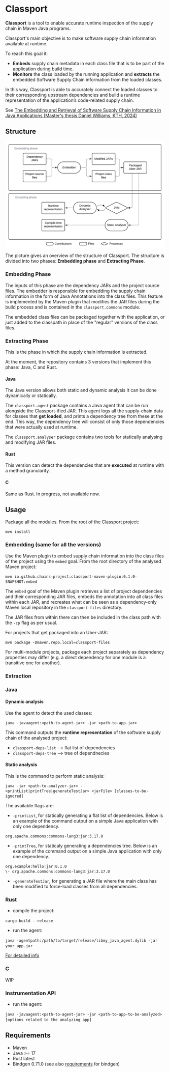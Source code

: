 # Classport

**Classport** is a tool to enable accurate runtime inspection of the supply chain in Maven Java programs. 

Classport's main objective is to make software supply chain information available at runtime.

To reach this goal it:

* **Embeds** supply chain metadata in each class file that is to be part of the application during build time.
* **Monitors** the class loaded by the running application and **extracts** the embedded Software Supply Chain information from the loaded classes. 

In this way, Classport is able to accurately connect the loaded classes to their corresponding upstream dependencies and build a runtime representation of the application’s code-related supply chain.

See [The Embedding and Retrieval of Software Supply Chain Information in Java Applications (Master's thesis Daniel Williams, KTH, 2024)](https://kth.diva-portal.org/smash/record.jsf?dswid=7855&pid=diva2%3A1905606&c=1&searchType=SIMPLE&language=en&query=The+Embedding+and+Retrieval+of+Software+Supply+Chain+Information+in+Java+Applications&af=%5B%5D&aq=%5B%5B%5D%5D&aq2=%5B%5B%5D%5D&aqe=%5B%5D&noOfRows=50&sortOrder=author_sort_asc&sortOrder2=title_sort_asc&onlyFullText=false&sf=all)


## Structure

![classport overview](./resources/imgs/classport-overview.png)

The picture gives an overview of the structure of Classport. The structure is divided into two phases: **Embedding phase** and **Extracting Phase**.

### Embedding Phase

The inputs of this phase are the dependency JARs and the project source files.
The embedder is responsible for embedding the supply chain information in the form of Java Annotations into the class files.
This feature is implemented by the Maven plugin that
modifies the JAR files during the build process and is contained in the `classport.commons` module.

The embedded class files can be packaged together with the application, or just added to the classpath in place of the "regular" versions of the class files. 
### Extracting Phase

This is the phase in which the supply chain information is extracted. 

At the moment, the repository contains 3 versions that implement this phase: Java, C and Rust.

#### Java
The Java version allows both static and dynamic analysis
It can be done dynamically or statically.

The `classport.agent`
package contains a Java agent that can be run alongside the Classport-ified JAR.
This agent logs all the supply-chain data for classes that **get loaded**,
and prints a dependency tree from these at the end. This way, the dependency tree
will consist of only those dependencies that were actually used at runtime.

The `classport.analyser` package contains two tools for statically analysing
and modifying JAR files.

#### Rust 
This version can detect the dependencies that are **executed** at runtime with a method granularity.

#### C
Same as Rust. In progress, not available now.

## Usage

Package all the modules. From the root of the Classport project:

```console 
mvn install
```

### Embedding (same for all the versions)

Use the Maven plugin to embed supply chain information into the class files of the project using the `embed` goal. From the root directory of the analysed Maven project:

```console
mvn io.github.chains-project:classport-maven-plugin:0.1.0-SNAPSHOT:embed
```
The `embed` goal of the Maven plugin retrieves a list of project dependencies and their corresponding JAR files, embeds the annotation into all class files within each JAR, and recreates what can be seen as a dependency-only Maven local repository in the `classport-files` directory.

The JAR files from within there can then be included in the class path with the `-cp` flag as per usual.

For projects that get packaged into an Uber-JAR:

```console
mvn package -Dmaven.repo.local=classport-files
```

For multi-module projects, package each project separately as dependency properties
may differ (e.g. a direct dependency for one module is a transitive one for another).

### Extraction
### Java 
#### Dynamic analysis
Use the agent to detect the used classes:

```console
java -javaagent:<path-to-agent-jar> -jar <path-to-app-jar>
```

This command outputs the **runtime representation** of the software supply chain of the analysed project:
- `classport-deps-list` --> flat list of dependencies
- `classport-deps-tree` --> tree of dependnecies

#### Static analysis

This is the command to perform static analysis:
```console
java -jar <path-to-analyzer-jar> -<printList|printTree|generateTestJar> <jarFile> [classes-to-be-ignored]
```

The available flags are:
* `-printList`, for statically generating a flat list of dependencies. Below is an example of the command output on a simple Java application with only one dependency.

```
org.apache.commons:commons-lang3:jar:3.17.0
```
* `-printTree`, for staticaly generating a dependencies tree. Below is an example of the command output on a simple Java application with only one dependency.

```
org.example:hello:jar:0.1.0
\- org.apache.commons:commons-lang3:jar:3.17.0
```

* `-generateTestJar`, for generating a JAR file where the main class has been modified to force-load classes from all dependencies.


### Rust
- compile the project:

`cargo build --release`

- run the agent:

`java -agentpath:/path/to/target/release/libmy_java_agent.dylib -jar your_app.jar`

[For detailed info](./cargo_agent/cargo_agent/README.md) 

### C
WIP

### Instrumentation API

- run the agent:

`java -javaagent:<path-to-agent-jar> -jar <path-to-app-to-be-analyzed> [options related to the analyzing app]`

## Requirements

* Maven 
* Java >= 17
* Rust latest
* Bindgen 0.71.0 (see also [requirements](https://rust-lang.github.io/rust-bindgen/requirements.html) for bindgen)
